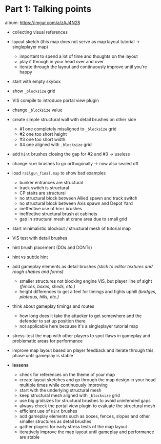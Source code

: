 Part 1: Talking points
=========

album: https://imgur.com/a/zAJ4N28
* collecting visual references
* layout sketch (this map does not serve as map layout tutorial -> singleplayer map)
  - important to spend a lot of time and thoughts on the layout
  - play it through in your head over and over
  - iterate through the layout and continuously improve until you're happy 
* start with empty skybox
* show `_blocksize` grid
* VIS compile to introduce portal view plugin
* change `_blocksize` value
* create simple structural wall with detail brushes on other side
  - #1 one completely misaligned to `_blocksize` grid
  - #2 one too short height
  - #3 one too short width
  - #4 one aligned with `_blocksize` grid
* add `hint` brushes closing the gap for #2 and #3 -> useless
* change `hint` brushes to go orthogonally -> now also sealed off
* load `railgun_final.map` to show bad examples
  - bunker entrances are structural
  - track switch is structural
  - CP stairs are structural
  - no structural block between Allied spawn and track switch
  - no structural block between Axis spawn and Depot Yard
  - ineffective use of `hint` brushes
  - ineffective structural brush at cabinets
  - gap in structural mesh at crane area due to small grid
* start minimalistic blockout / structural mesh of tutorial map
* VIS test with detail brushes
* hint brush placement (DOs and DONTs)
* hint vs subtle hint
* add gameplay elements as detail brushes _(stick to editor textures and rough shapes and forms)_
  - smaller structures not blocking engine VIS, but player line of sight _(fences, boxes, sheds, etc.)_
  - height differences to get a feel for timings and fights uphill _(bridges, plateaus, hills, etc.)_
* think about gameplay timings and routes
  - how long does it take the attacker to get somewhere and the defender to set up position there
  - not applicable here because it's a singleplayer tutorial map
* stress-test the map with other players to spot flaws in gameplay and problematic areas for performance
* improve map layout based on player feedback and iterate through this phase until gameplay is stable


* **lessons**
  - check for references on the theme of your map
  - create layout sketches and go through the map design in your head multiple times while continuously improving
  - start with the underlying structural mesh
  - keep structural mesh aligned with `_blocksize` grid
  - use big gridsizes for structural brushes to avoid unintended gaps
  - always check the portal view plugin to evaluate the structural mesh
  - efficient use of `hint` brushes
  - add gameplay elements such as boxes, fences, slopes and other smaller structures as detail brushes
  - gather players for early stress tests of the map layout
  - iteratively improve the map layout until gameplay and performance are stable
